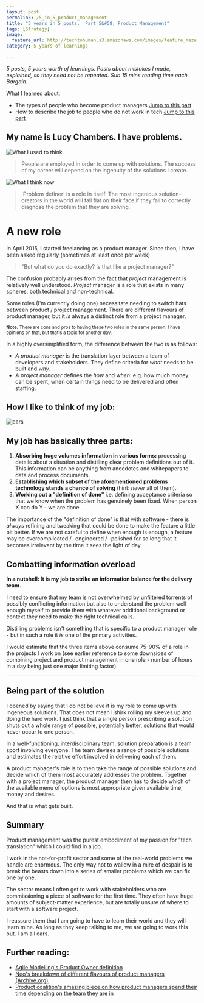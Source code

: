 ```yaml
---
layout: post
permalink: /5_in_5_product_management
title: "5 years in 5 posts.  Part 5&#58; Product Management" 
tags: [Strategy]
image: 
  feature_url: http://techtohuman.s3.amazonaws.com/images/feature_maze.jpg
category: 5 years of learnings

---
```


<em>5 posts, 5 years worth of learnings. Posts about mistakes I made, explained, so they need not be repeated. Sub 15 mins reading time each. Bargain. </em>

<div class="well">

What I learned about: 

<ul> 
	<li> The types of people who become product managers <a href="#product">Jump to this part</a> </li>
	<li> How to describe the job to people who do not work in tech <a href="#desc">Jump to this part</a> </li>    
</ul> 

</div>


## My name is Lucy Chambers. I have problems.  

![What I used to think](http://techtohuman.s3.amazonaws.com/images/wiutt.jpeg)

> People are employed in order to come up with solutions. The success of my career will depend on the ingenuity of the solutions I create. 

![What I think now](http://techtohuman.s3.amazonaws.com/images/witn.jpeg)

> 'Problem definer' is a role in itself. The most ingenious solution-creators in the world will fall flat on their face if they fail to correctly diagnose the problem that they are solving. 

<a name="desc">


# A new role 

In April 2015, I started freelancing as a product manager. Since then, I have been asked regularly (sometimes at least once per week) 

> "But what do you do exactly? Is that like a project manager?"

The confusion probably arises from the fact that *project* management is relatively well understood. *Project* manager is a role that exists in many spheres, both technical and non-technical. 

Some roles (I'm currently doing one) necessitate needing to switch hats between product / project management. There are different flavours of product manager, but it *is* always a distinct role from a project manager. 

<div class="well">
<small><strong>Note:</strong> There are cons and pros to having these two roles in the same person. I have opinions on that, but that's a topic for another day.</small>
</div>

In a highly oversimplified form, the difference between the two is as follows: 

* *A product manager* is the translation layer between a team of developers and stakeholders. They define criteria for *what* needs to be built and *why*. 
* *A project manager* defines the *how* and *when*: e.g. how much money can be spent, when certain things need to be delivered and often staffing.  

## How I like to think of my job: 

![ears](http://techtohuman.s3.amazonaws.com/images/product_manager.png)

<a name="product">

## My job has basically three parts:

1. **Absorbing huge volumes information in various forms:** processing details about a situation and distilling clear problem definitions out of it. This information can be anything from anecdotes and whitepapers to data and process documents. 
2. **Establishing which subset of the aforementioned problems technology stands a chance of solving** (hint: *never* all of them). 
3. **Working out a "definition of done"** i.e. defining acceptance criteria so that we know when the problem has genuinely been fixed. When person X can do Y - we are done. 

The importance of the "definition of done" is that with software - there is *always* refining and tweaking that could be done to make the feature a little bit better. If we are not careful to define when enough is enough, a feature may be overcomplicated / -engineered / -polished for so long that it becomes irrelevant by the time it sees the light of day. 

## Combatting information overload

**In a nutshell: It is my job to strike an information balance for the delivery team.** 

I need to ensure that my team is not overwhelmed by unfiltered torrents of possibly conflicting information but also to understand the problem well enough myself to provide them with whatever additional background or context they need to make the right technical calls. 

Distilling problems isn't something that is specific to a product manager role - but in such a role it *is* one of the primary activities. 

I would estimate that the three items above consume 75-90% of a role in the projects I work on (see earlier reference to some downsides of combining project and product management in one role - number of hours in a day being just one major limiting factor). 

***

## Being part of the solution

I opened by saying that I do not believe it is my role to come up with ingeneous solutions. That does not mean I shirk rolling my sleeves up and doing the hard work. I just think that a single person prescribing a solution shuts out a whole range of possible, potentially better, solutions that would never occur to one person.

In a well-functioning, interdisciplinary team, solution preparation is a team sport involving everyone. The team devises a range of possible solutions and estimates the relative effort involved in delivering each of them.

A product manager's role is to then take the range of possible solutions and decide which of them most accurately addresses the problem. Together with a project manager, the product manager then has to decide which of the available menu of options is most appropriate given available time, money and desires.  

And that is what gets built. 

## Summary 

Product management was the purest embodiment of my passion for "tech translation" which I could find in a job. 

I work in the not-for-profit sector and some of the real-world problems we handle are enormous. The only way not to wallow in a mire of despair is to break the beasts down into a series of smaller problems which we can fix one by one. 

The sector means I often get to work with stakeholders who are commissioning a piece of software for the first time. They often have huge amounts of subject-matter experience, but are totally unsure of where to start with a software project. 

I reassure them that I am going to have to learn their world and they will learn mine. As long as they keep talking to me, we are going to work this out. I am all ears.   

## Further reading: 

* [Agile Modelling's Product Owner definition](http://agilemodeling.com/essays/productOwner.htm)
* [Neo's breakdown of different flavours of product managers (Archive.org)](https://web.archive.org/web/20150924141041/http://careers.neo.com/product-manager)
* [Product coalition's amazing piece on how product managers spend their time depending on the team they are in](https://productcoalition.com/three-jobs-of-product-management-9e006f944bc7#.3uoecuihr)

